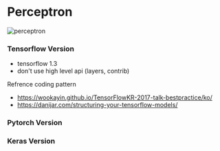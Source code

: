 # Perceptron

![perceptron](http://www.asimovinstitute.org/wp-content/uploads/2016/09/ff.png)

### Tensorflow Version

- tensorflow 1.3
- don't use high level api (layers, contrib)

Refrence coding pattern
- https://wookayin.github.io/TensorFlowKR-2017-talk-bestpractice/ko/
- https://danijar.com/structuring-your-tensorflow-models/


### Pytorch Version

### Keras Version
